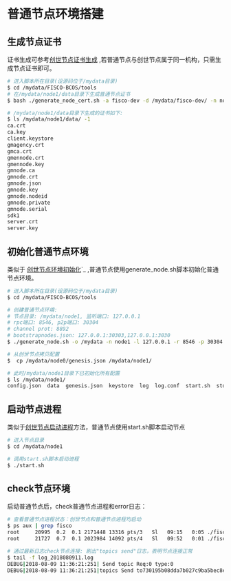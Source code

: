 # 普通节点环境搭建

## 生成节点证书

证书生成可参考[创世节点证书生成](https://fisco-bcos-test.readthedocs.io/zh/latest/docs/guomi/gen_cert.html) ,若普通节点与创世节点属于同一机构，只需生成节点证书即可。

```bash
# 进入脚本所在目录(设源码位于/mydata目录)
$ cd /mydata/FISCO-BCOS/tools
# 在/mydata/node1/data目录下生成普通节点证书
$ bash ./generate_node_cert.sh -a fisco-dev -d /mydata/fisco-dev/ -n node1 -o /mydata/node1/data -m -s sdk1 -g

# /mydata/node1/data目录下生成的证书如下:
$ ls /mydata/node1/data/ -1
ca.crt
ca.key
client.keystore
gmagency.crt
gmca.crt
gmennode.crt
gmennode.key
gmnode.ca
gmnode.crt
gmnode.json
gmnode.key
gmnode.nodeid
gmnode.private
gmnode.serial
sdk1
server.crt
server.key

```

## 初始化普通节点环境

类似于 [创世节点环境初始化](https://fisco-bcos-test.readthedocs.io/zh/latest/docs/guomi/genesis_node.html#id3)`_ ,普通节点使用generate_node.sh脚本初始化普通节点环境。

```bash
# 进入脚本所在目录(设源码位于/mydata目录)
$ cd /mydata/FISCO-BCOS/tools

# 创建普通节点环境:
# 节点目录: /mydata/node1, 监听端口: 127.0.0.1
# rpc端口: 8546, p2p端口: 30304
# channel prot: 8892
# bootstrapnodes.json: 127.0.0.1:30303,127.0.0.1:3030
$ ./generate_node.sh -o /mydata -n node1 -l 127.0.0.1 -r 8546 -p 30304 -c 8892 -e 127.0.0.1:30303,127.0.0.1:30304

# 从创世节点拷贝配置
$  cp /mydata/node0/genesis.json /mydata/node1/

# 此时/mydata/node1目录下已初始化所有配置
$ ls /mydata/node1/                           
config.json  data  genesis.json  keystore  log  log.conf  start.sh  stop.sh

```

## 启动节点进程

类似于[创世节点启动进程](<https://fisco-bcos-test.readthedocs.io/zh/latest/docs/guomi/genesis_node.html#id4>)方法，普通节点使用start.sh脚本启动节点

```bash
# 进入节点目录
$ cd /mydata/node1

# 调用start.sh脚本启动进程
$ ./start.sh
```

## check节点环境

启动普通节点后，check普通节点进程和error日志：

```bash
# 查看普通节点进程状态：创世节点和普通节点进程均启动
$ ps aux | grep fisco
root     20995  0.2  0.1 2171448 13316 pts/3   Sl   09:15   0:05 ./fisco-bcos --genesis /mydata/node0/genesis.json --config /mydata/node0/config.json
root     21727  0.7  0.1 2023984 14092 pts/4   Sl   09:52   0:01 ./fisco-bcos --genesis /mydata/node1/genesis.json --config /mydata/node1/config.json

# 通过最新日志check节点连接: 刷出"topics send"日志，表明节点连接正常
$ tail -f log_2018080911.log 
DEBUG|2018-08-09 11:36:21:251| Send topic Req:0 type:0
DEBUG|2018-08-09 11:36:21:251|topics Send to730195b08dda7b027c9ba5bec8ec19420aa996c7ce72fa0954711d46c1c66ae8c2eeaa5f84d1f7766f21ba3dc822bc6d764fbee14034b19a0cf1c69c7f75e537@10.107.105.81:30303

```